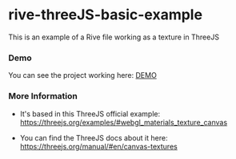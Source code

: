 # rive-threeJS-basic-example
This is an example of a Rive file working as a texture in ThreeJS  

### Demo
You can see the project working here: [DEMO](https://pedroalpera.github.io/rive-threeJS-basic-example/)

### More Information
- It's based in this ThreeJS official example:  
 https://threejs.org/examples/#webgl_materials_texture_canvas
 
- You can find the ThreeJS docs about it here:  
  https://threejs.org/manual/#en/canvas-textures
